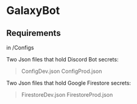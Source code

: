 # GalaxyBot

## Requirements

in /Configs

Two Json files that hold Discord Bot secrets:
>ConfigDev.json
>ConfigProd.json


Two Json files that hold Google Firestore secrets:
>FirestoreDev.json
>FirestoreProd.json